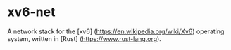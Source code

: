 # xv6-net

A network stack for the [xv6] (https://en.wikipedia.org/wiki/Xv6) operating
system, written in [Rust] (https://www.rust-lang.org).
